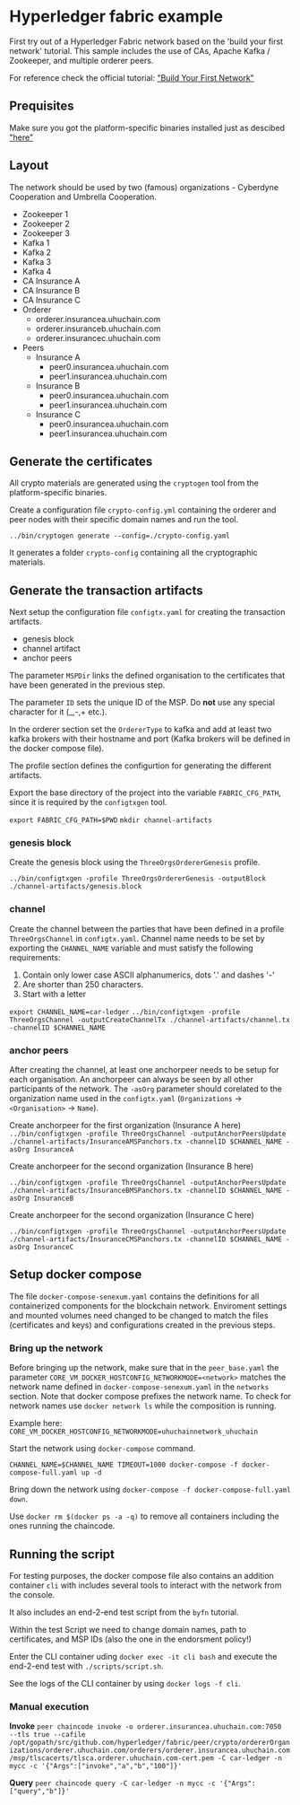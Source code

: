 # Hyperledger fabric example

First try out of a Hyperledger Fabric network based on the 'build your first network' tutorial. This sample includes the use of CAs, Apache Kafka / Zookeeper, and multiple orderer peers. 

For reference check the official tutorial: ["Build Your First Network"](http://hyperledger-fabric.readthedocs.io/en/latest/build_network.html)

## Prequisites

Make sure you got the platform-specific binaries installed just as descibed ["here"](https://hyperledger-fabric.readthedocs.io/en/latest/samples.html)

## Layout

The network should be used by two (famous) organizations - Cyberdyne Cooperation and Umbrella Cooperation.

- Zookeeper 1
- Zookeeper 2
- Zookeeper 3
- Kafka 1
- Kafka 2
- Kafka 3
- Kafka 4
- CA Insurance A
- CA Insurance B
- CA Insurance C
- Orderer
    - orderer.insurancea.uhuchain.com
    - orderer.insuranceb.uhuchain.com
    - orderer.insurancec.uhuchain.com
- Peers
    - Insurance A
        - peer0.insurancea.uhuchain.com
        - peer1.insurancea.uhuchain.com
    - Insurance B
        - peer0.insurancea.uhuchain.com
        - peer1.insurancea.uhuchain.com
    - Insurance C
        - peer0.insurancea.uhuchain.com
        - peer1.insurancea.uhuchain.com

## Generate the certificates
All crypto materials are generated using the `cryptogen` tool from the platform-specific binaries.

Create a configuration file `crypto-config.yml` containing the orderer and peer nodes with their specific domain names and run the tool.

`../bin/cryptogen generate --config=./crypto-config.yaml`

It generates a folder `crypto-config` containing all the cryptographic materials.

## Generate the transaction artifacts

Next setup the configuration file `configtx.yaml` for creating the transaction artifacts.

- genesis block
- channel artifact
- anchor peers

The parameter `MSPDir` links the defined organisation to the certificates that have been generated in the previous step.

The parameter `ID` sets the unique ID of the MSP. Do **not** use any special character for it (_,-,+ etc.).

In the orderer section set the `OrdererType` to kafka and add at least two kafka brokers with their hostname and port (Kafka brokers will be defined in the docker compose file).

The profile section defines the configurtion for generating the different artifacts.

Export the base directory of the project into the variable `FABRIC_CFG_PATH`, since it is required by the `configtxgen` tool.

`export FABRIC_CFG_PATH=$PWD`
`mkdir channel-artifacts`

### genesis block
Create the genesis block using the `ThreeOrgsOrdererGenesis` profile.

`../bin/configtxgen -profile ThreeOrgsOrdererGenesis -outputBlock ./channel-artifacts/genesis.block`

### channel
Create the channel between the parties that have been defined in a profile `ThreeOrgsChannel` in `configtx.yaml`. Channel name needs to be set by exporting the `CHANNEL_NAME` variable and must satisfy the following requirements:
1. Contain only lower case ASCII alphanumerics, dots '.' and dashes '-'
2. Are shorter than 250 characters.
3. Start with a letter

`export CHANNEL_NAME=car-ledger`
`../bin/configtxgen -profile ThreeOrgsChannel -outputCreateChannelTx ./channel-artifacts/channel.tx -channelID $CHANNEL_NAME`

### anchor peers
After creating the channel, at least one anchorpeer needs to be setup for each organisation. An anchorpeer can always be seen by all other participants of the network. The `-asOrg` parameter should corelated to the organization name used in the `configtx.yaml` (`Organizations` -> `<Organisation>` -> `Name`).

Create anchorpeer for the first organization (Insurance A here)
`../bin/configtxgen -profile ThreeOrgsChannel -outputAnchorPeersUpdate ./channel-artifacts/InsuranceAMSPanchors.tx -channelID $CHANNEL_NAME -asOrg InsuranceA`

Create anchorpeer for the second organization (Insurance B here)

`../bin/configtxgen -profile ThreeOrgsChannel -outputAnchorPeersUpdate ./channel-artifacts/InsuranceBMSPanchors.tx -channelID $CHANNEL_NAME -asOrg InsuranceB`

Create anchorpeer for the second organization (Insurance C here)

`../bin/configtxgen -profile ThreeOrgsChannel -outputAnchorPeersUpdate ./channel-artifacts/InsuranceCMSPanchors.tx -channelID $CHANNEL_NAME -asOrg InsuranceC`

## Setup docker compose
The file `docker-compose-senexum.yaml` contains the definitions for all containerized components for the blockchain network. Enviroment settings and mounted volumes need changed to be changed to match the files (certificates and keys) and configurations created in the previous steps. 


### Bring up the network
Before bringing up the network, make sure that in the `peer_base.yaml` the parameter `CORE_VM_DOCKER_HOSTCONFIG_NETWORKMODE=<network>` matches the network name defined in `docker-compose-senexum.yaml` in the `networks` section. Note that docker compose prefixes the network name. To check for network names use `docker network ls` while the composition is running.

Example here: `CORE_VM_DOCKER_HOSTCONFIG_NETWORKMODE=uhuchainnetwork_uhuchain`

Start the network using `docker-compose` command.

`CHANNEL_NAME=$CHANNEL_NAME TIMEOUT=1000 docker-compose -f docker-compose-full.yaml up -d`

Bring down the network using `docker-compose -f docker-compose-full.yaml down`.

Use `docker rm $(docker ps -a -q)` to remove all containers including the ones running the chaincode.

## Running the script

For testing purposes, the docker compose file also contains an addition container `cli` with includes several tools to interact with the network from the console.

It also includes an end-2-end test script from the `byfn` tutorial.

Within the test Script we need to change domain names, path to certificates, and MSP IDs (also the one in the endorsment policy!)

Enter the CLI container uding `docker exec -it cli bash` and execute the end-2-end test with `./scripts/script.sh`.

See the logs of the CLI container by using `docker logs -f cli`.

### Manual execution

**Invoke**
`peer chaincode invoke -o orderer.insurancea.uhuchain.com:7050  --tls true --cafile /opt/gopath/src/github.com/hyperledger/fabric/peer/crypto/ordererOrganizations/orderer.uhuchain.com/orderers/orderer.insurancea.uhuchain.com/msp/tlscacerts/tlsca.orderer.uhuchain.com-cert.pem -C car-ledger -n mycc -c '{"Args":["invoke","a","b","100"]}'`

**Query**
`peer chaincode query -C car-ledger -n mycc -c '{"Args":["query","b"]}'`